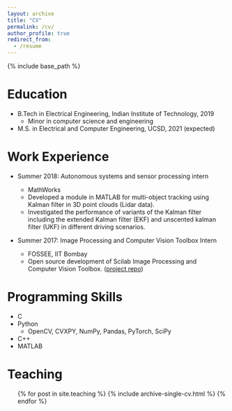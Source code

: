 ```yaml
---
layout: archive
title: "CV"
permalink: /cv/
author_profile: true
redirect_from:
  - /resume
---
```


{% include base_path %}

Education
======
* B.Tech in Electrical Engineering, Indian Institute of Technology, 2019
  * Minor in computer science and engineering
* M.S. in Electrical and Computer Engineering, UCSD, 2021 (expected)

Work Experience
======
* Summer 2018: Autonomous systems and sensor processing intern
  * MathWorks
  * Developed a module in MATLAB for multi-object tracking using Kalman filter in 3D point clouds (Lidar data).
  * Investigated the performance of variants of the Kalman filter including the extended Kalman filter (EKF) and unscented kalman filter (UKF) in different driving scenarios.

* Summer 2017: Image Processing and Computer Vision Toolbox Intern
  * FOSSEE, IIT Bombay
  * Open source development of Scilab Image Processing and Computer Vision Toolbox. ([project repo](https://github.com/avinashr175/FOSSEE-Image-Processing-Toolbox))
  
Programming Skills
======
* C 
* Python 
  * OpenCV, CVXPY, NumPy, Pandas, PyTorch, SciPy
* C++
* MATLAB

<!---
Publications
======
  <ul>{% for post in site.publications %}
    {% include archive-single-cv.html %}
  {% endfor %}</ul>
-->
  
<!---
Talks
======
  <ul>{% for post in site.talks %}
    {% include archive-single-talk-cv.html %}
  {% endfor %}</ul>
-->

Teaching
======
  <ul>{% for post in site.teaching %}
    {% include archive-single-cv.html %}
  {% endfor %}</ul>
  
